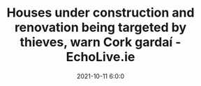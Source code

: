 ---
"title": "Houses under construction and renovation being targeted by thieves, warn Cork gardaí - EchoLive.ie"
"date": "2021-10-11 6:0:0"
"feed_name": "GOOGLENEWSCONSTRUCTION"
"feed_website": "https://news.google.com/search?q=construction%2Bincident&hl=en-US&gl=US&ceid=US:en"
"feed_rss": "https://news.google.com/rss/search?q=construction%2Bincident&hl=en-US&gl=US&ceid=US:en"
"link": "https://www.echolive.ie/corknews/arid-40717875.html"
"source": "{'href': 'https://www.echolive.ie', 'title': 'EchoLive.ie'}"
"file": "_posts/2021-1-1-563405add593925cfac1a3e6e422028a2e68becc.md"
"accident": "0"
"drilling": "0"
"dead": "0"
"injured": "0"
"arrested": "0"
"place": "unknown place"
"where": "unknown site"
"causes": "unknown"
"place_uri": "unknown place"
---